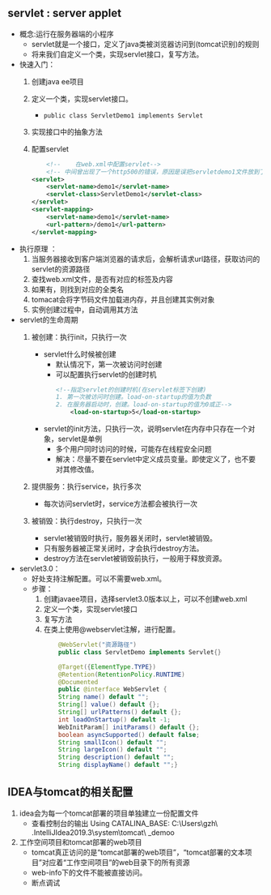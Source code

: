 ##   servlet : server applet
* 概念:运行在服务器端的小程序
    * servlet就是一个接口，定义了java类被浏览器访问到(tomcat识别)的规则 
    * 将来我们自定义一个类，实现servlet接口，复写方法。
* 快速入门：
    1. 创建java ee项目
    2. 定义一个类，实现servlet接口。
       
        * ` public class ServletDemo1 implements Servlet `
    3. 实现接口中的抽象方法
    4. 配置servlet
        ```xml
            <!--    在web.xml中配置servlet-->
            <!-- 中间曾出现了一个http500的错误，原因是误把servletdemo1文件放到了其他目录下，而不是JSP项目的src目录下 -->
        <servlet>
            <servlet-name>demo1</servlet-name>
            <servlet-class>ServletDemo1</servlet-class>
        </servlet>
        <servlet-mapping>
            <servlet-name>demo1</servlet-name>
            <url-pattern>/demo1</url-pattern>
        </servlet-mapping>
        ```
* 执行原理 ：
    1. 当服务器接收到客户端浏览器的请求后，会解析请求url路径，获取访问的servlet的资源路径
    2. 查找web.xml文件，是否有对应的<url-pattern>标签及内容
    3. 如果有，则找到对应的<servlet-class>全类名
    4. tomacat会将字节码文件加载进内存，并且创建其实例对象
    5. 实例创建过程中，自动调用其方法
* servlet的生命周期
    1. 被创建：执行init，只执行一次
        * servlet什么时候被创建
            * 默认情况下，第一次被访问时创建
            * 可以配置执行servlet的创建时机
                ```xml
                <!--指定servlet的创建时机(在servlet标签下创建)
                1. 第一次被访问时创建。load-on-startup的值为负数
                2. 在服务器启动时，创建。load-on-startup的值为0或正-->
                    <load-on-startup>5</load-on-startup>
                ```
        * servlet的init方法，只执行一次，说明servlet在内存中只存在一个对象，servlet是单例
            * 多个用户同时访问的时候，可能存在线程安全问题
            * 解决：尽量不要在servlet中定义成员变量。即使定义了，也不要对其修改值。
    2. 提供服务：执行service，执行多次
       
        * 每次访问servlet时，service方法都会被执行一次
    3. 被销毁：执行destroy，只执行一次 
        * servlet被销毁时执行，服务器关闭时，servlet被销毁。
        * 只有服务器被正常关闭时，才会执行destroy方法。
        * destroy方法在servlet被销毁前执行，一般用于释放资源。
* servlet3.0：
    * 好处支持注解配置。可以不需要web.xml。
    * 步骤：
        1. 创建javaee项目，选择servlet3.0版本以上，可以不创建web.xml
        2. 定义一个类，实现servlet接口
        3. 复写方法
        4. 在类上使用@webservlet注解，进行配置。
            ```java
                @WebServlet("资源路径")
                public class ServletDemo implements Servlet{}

                @Target({ElementType.TYPE})
                @Retention(RetentionPolicy.RUNTIME)
                @Documented
                public @interface WebServlet {
                String name() default "";
                String[] value() default {};
                String[] urlPatterns() default {};
                int loadOnStartup() default -1;
                WebInitParam[] initParams() default {};
                boolean asyncSupported() default false;
                String smallIcon() default "";
                String largeIcon() default "";
                String description() default "";
                String displayName() default "";}
            ```
## IDEA与tomcat的相关配置
1. idea会为每一个tomcat部署的项目单独建立一份配置文件   
    * 查看控制台的输出 Using CATALINA_BASE:  C:\Users\gzh\ .IntelliJIdea2019.3\system\tomcat\ _demoo
2. 工作空间项目和tomcat部署的web项目
    * tomcat真正访问的是“tomcat部署的web项目”，“tomcat部署的文本项目”对应着“工作空间项目”的web目录下的所有资源
    * web-info下的文件不能被直接访问。
    * 断点调试